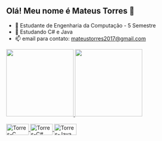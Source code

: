 ## Olá! Meu nome é Mateus Torres 👋



- 🔭 Estudante de Engenharia da Computação - 5 Semestre
- 🌱 Estudando C# e Java
- 📫 email para contato: mateustorres2017@gmail.com

<div align= >
  <a href="https://github.com/torresmateus">
  <img height="180em" src="https://github-readme-stats.vercel.app/api?username=torresmateus&show_icons=true&theme=cobalt&include_all_commits=true&count_private=true"/>
  <img height="180em" src="https://github-readme-stats.vercel.app/api/top-langs/?username=torresmateus&layout=compact&langs_count=7&theme=cobalt"/>
</div>
  
  
  <div style="display: inline_block"><br>
  <img align="center" alt="Torres-C" height="30" width="60" src="https://cdn.jsdelivr.net/gh/devicons/devicon/icons/c/c-original.svg">
  <img align="center" alt="Torres-C#" height="30" width="60" src="https://cdn.jsdelivr.net/gh/devicons/devicon/icons/csharp/csharp-plain.svg">
  <img align="center" alt="Torres-Java" height="30" width="60" src="https://cdn.jsdelivr.net/gh/devicons/devicon/icons/java/java-plain.svg">
</div>

 ##
